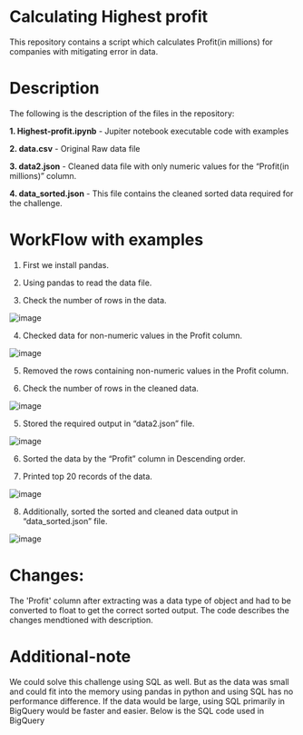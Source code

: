 # Calculating Highest profit 
This repository contains a script which calculates Profit(in millions) for companies with mitigating error in data.

# Description
The following is the description of the files in the repository:

**1. Highest-profit.ipynb** - Jupiter notebook executable code with examples

**2. data.csv** - Original Raw data file

**3. data2.json** - Cleaned data file with only numeric values for the “Profit(in millions)” column.

**4. data_sorted.json** - This file contains the cleaned sorted data required for the challenge.

# WorkFlow with examples
1. First we install pandas.

2. Using pandas to read the data file.

3. Check the number of rows in the data.

![image](https://user-images.githubusercontent.com/82992833/166964501-f280748e-1449-4d8b-8ba8-94a57578be12.png)

4. Checked data for non-numeric values in the Profit column.

![image](https://user-images.githubusercontent.com/82992833/166965128-24b01e16-cfc9-4ccf-982f-90f3a41af3f9.png)

5. Removed the rows containing non-numeric values in the Profit column.

6. Check the number of rows in the cleaned data.

![image](https://user-images.githubusercontent.com/82992833/166965099-583a4a7a-2b21-4eb7-b893-cfeb8d68da10.png)

5. Stored the required output in “data2.json” file.

![image](https://user-images.githubusercontent.com/82992833/166964884-144211e4-76bd-4163-a6a4-ff026286a4a6.png)

6. Sorted the data by the “Profit” column in Descending order.

7. Printed top 20 records of the data.

![image](https://user-images.githubusercontent.com/82992833/167268025-3dc7df81-8d53-48ef-ac44-f8d95598b9ff.png)

8. Additionally, sorted the sorted and cleaned data output in “data_sorted.json” file.

![image](https://user-images.githubusercontent.com/82992833/167268038-02da07ff-5890-4d52-b537-bae7cf097fad.png)

# Changes:
The 'Profit' column after extracting was a data type of object and had to be converted to float to get the correct sorted output.
The code describes the changes mendtioned with description.

# Additional-note
We could solve this challenge using SQL as well. But as the data was small and could fit into the memory using pandas in python and using SQL has no performance difference. If the data would be large, using SQL primarily in BigQuery would be faster and easier.
Below is the SQL code used in BigQuery
